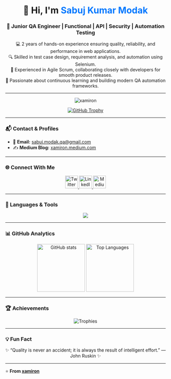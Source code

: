 <h1 align="center">👋 Hi, I'm <span style="color:#0078ff;">Sabuj Kumar Modak</span></h1>
<h3 align="center">🚀 Junior QA Engineer | Functional | API | Security | Automation Testing</h3>

<p align="center">
💻 2 years of hands-on experience ensuring quality, reliability, and performance in web applications.<br>
🔍 Skilled in test case design, requirement analysis, and automation using Selenium.<br>
🤝 Experienced in Agile Scrum, collaborating closely with developers for smooth product releases.<br>
🌱 Passionate about continuous learning and building modern QA automation frameworks.
</p>

---

<p align="center">
  <img src="https://komarev.com/ghpvc/?username=xamiron&label=Profile%20views&color=brightgreen&style=for-the-badge" alt="xamiron" />
</p>

<p align="center">
  <a href="https://github.com/ryo-ma/github-profile-trophy">
    <img src="https://github-profile-trophy.vercel.app/?username=xamiron&theme=onestar&margin-w=10&margin-h=10" alt="GitHub Trophy" />
  </a>
</p>

---

### 📬 Contact & Profiles

- 📧 **Email:** [sabuj.modak.qa@gmail.com](mailto:sabuj.modak.qa@gmail.com)  
- ✍️ **Medium Blog:** [xamiron.medium.com](https://xamiron.medium.com/)  

---

### 🌐 Connect With Me

<p align="center">
  <a href="https://twitter.com/xamiron" target="_blank">
    <img src="https://skillicons.dev/icons?i=twitter" alt="Twitter" height="40" />
  </a>
  <a href="https://linkedin.com/in/sabuj-modak" target="_blank">
    <img src="https://skillicons.dev/icons?i=linkedin" alt="LinkedIn" height="40" />
  </a>
  <a href="https://medium.com/@xamiron" target="_blank">
    <img src="https://skillicons.dev/icons?i=medium" alt="Medium" height="40" />
  </a>
</p>

---

### 🧰 Languages & Tools

<p align="center">
  <img src="https://skillicons.dev/icons?i=java,python,selenium,postman,git,linux,html,css,js,mysql,mongodb,figma" /><br>
</p>

---

### 📊 GitHub Analytics

<p align="center">
  <img src="https://github-readme-stats.vercel.app/api?username=xamiron&show_icons=true&theme=react&hide_border=true" height="150" alt="GitHub stats" />
  <img src="https://github-readme-stats.vercel.app/api/top-langs/?username=xamiron&layout=compact&theme=react&hide_border=true" height="150" alt="Top Languages" />
</p>

---

### 🏆 Achievements

<p align="center">
  <img src="https://github-profile-trophy.vercel.app/?username=xamiron&theme=onedark&row=1&column=6" alt="Trophies" />
</p>

---

### 💡 Fun Fact
<p align="center">
✨ “Quality is never an accident; it is always the result of intelligent effort.” — John Ruskin ✨
</p>

---

⭐ **From [xamiron](https://github.com/xamiron)**
